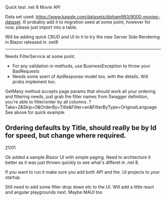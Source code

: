 Quick test .net 8 Movie API

Data set used: https://www.kaggle.com/datasets/disham993/9000-movies-dataset. 
Ill probably add it to migration seed at some point, however for now, please just import into a table. 

Will be adding quick CRUD and UI to it to try the new Server Side Rendering in Blazor released in .net8


---
Needs FilterService at some point.
- For any validation in methods, use BusinessException to throw your BadRequests
- Needs some soert of ApiResponse model too, with the details. Will probs implement too.


GetMany method accepts page params that should work all your ordering and filtering needs, just grab the filter names from Swagger definition, you're able to filter/order by all columns.
?Take=2&Skip=0&OrderBy=Title&Filter=en&FilterByType=OriginalLanguage
See above for quick example.

Ordering defaults by Title, should really be by Id for speed, but change where required.
---
21/01

Ok added a sample Blazor UI with simple paging.
Need to archtecture it better as it was just thrown quickly to see what's differet in .net 8. 

If you want to run it make sure you add both API and the .UI projects to your startup.

Still need to add some filter drop down etc to the UI.
Will add a little react and angular playgrounds next. Maybe MAUI too
